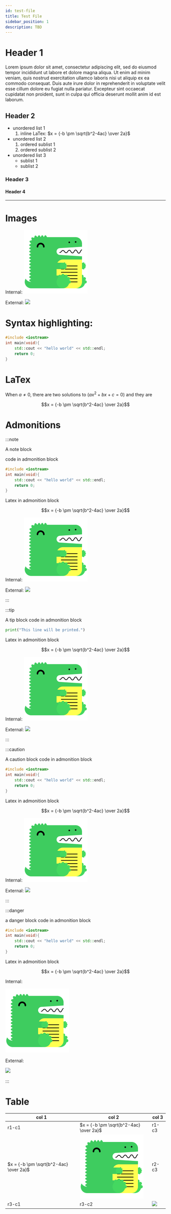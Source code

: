 ```yaml
---
id: test-file
title: Test File
sidebar_position: 1
description: TBD
---
```


# Header 1

Lorem ipsum dolor sit amet, consectetur adipiscing elit, sed do eiusmod tempor incididunt ut labore et dolore magna aliqua. Ut enim ad minim veniam, quis nostrud exercitation ullamco laboris nisi ut aliquip ex ea commodo consequat. Duis aute irure dolor in reprehenderit in voluptate velit esse cillum dolore eu fugiat nulla pariatur. Excepteur sint occaecat cupidatat non proident, sunt in culpa qui officia deserunt mollit anim id est laborum.

## Header 2

- unordered list 1
  1.  inline LaTex: $x = {-b \pm \sqrt{b^2-4ac} \over 2a}$
- unordered list 2
  1.  ordered sublist 1
  1.  ordered sublist 2
- unordered list 3
  - sublist 1
  - sublist 2

### Header 3

#### Header 4

---

# Images

Internal:
![The docusaurus.jpg Image](../../static/img/docusaurus.png)

External:
![](https://seneca-ictoer.github.io/OERResources/OERTemplate/docusaurus.png)

# Syntax highlighting:

```cpp
#include <iostream>
int main(void){
	std::cout << "hello world" << std::endl;
	return 0;
}
```

# LaTex

When $a \ne 0$, there are two solutions to $(ax^2 + bx + c = 0)$ and they are

$$x = {-b \pm \sqrt{b^2-4ac} \over 2a}$$

# Admonitions

:::note

A note block

code in admonition block

```cpp
#include <iostream>
int main(void){
	std::cout << "hello world" << std::endl;
	return 0;
}
```

Latex in admonition block

$$x = {-b \pm \sqrt{b^2-4ac} \over 2a}$$

Internal:
![The docusaurus.jpg Image](../../static/img/docusaurus.png)

External:
![](https://seneca-ictoer.github.io/OERResources/OERTemplate/docusaurus.png)

:::

:::tip

A tip block
code in admonition block

```python
print("This line will be printed.")
```

Latex in admonition block

$$x = {-b \pm \sqrt{b^2-4ac} \over 2a}$$

Internal:
![The docusaurus.jpg Image](../../static/img/docusaurus.png)

External:
![](https://seneca-ictoer.github.io/OERResources/OERTemplate/docusaurus.png)

:::

:::caution

A caution block
code in admonition block

```cpp
#include <iostream>
int main(void){
	std::cout << "hello world" << std::endl;
	return 0;
}
```

Latex in admonition block

$$x = {-b \pm \sqrt{b^2-4ac} \over 2a}$$

Internal:
![The docusaurus.jpg Image](../../static/img/docusaurus.png)

External:
![](https://seneca-ictoer.github.io/OERResources/OERTemplate/docusaurus.png)

:::

:::danger

a danger block
code in admonition block

```cpp
#include <iostream>
int main(void){
	std::cout << "hello world" << std::endl;
	return 0;
}
```

Latex in admonition block

$$x = {-b \pm \sqrt{b^2-4ac} \over 2a}$$

Internal:

![The docusaurus.jpg Image](../../static/img/docusaurus.png)

External:

![](https://seneca-ictoer.github.io/OERResources/OERTemplate/docusaurus.png)

:::

# Table

| col 1                                  | col 2                                                        | col 3                                                                        |
| -------------------------------------- | ------------------------------------------------------------ | ---------------------------------------------------------------------------- |
| r1-c1                                  | $x = {-b \pm \sqrt{b^2-4ac} \over 2a}$                       | r1-c3                                                                        |
| $x = {-b \pm \sqrt{b^2-4ac} \over 2a}$ | ![The docusaurus.jpg Image](../../static/img/docusaurus.png) | r2-c3                                                                        |
| r3-c1                                  | r3-c2                                                        | ![](https://seneca-ictoer.github.io/OERResources/OERTemplate/docusaurus.png) |
